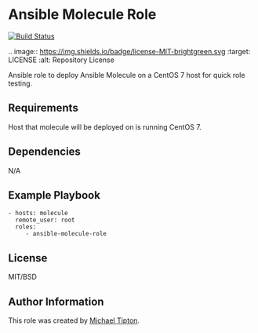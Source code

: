 Ansible Molecule Role
=========
[![Build Status](https://travis-ci.org/CastawayEGR/ansible-molecule-role.svg?branch=master)](https://travis-ci.org/CastawayEGR/ansible-molecule-role)

.. image:: https://img.shields.io/badge/license-MIT-brightgreen.svg
   :target: LICENSE
   :alt: Repository License


Ansible role to deploy Ansible Molecule on a CentOS 7 host for quick role testing.

Requirements
------------

Host that molecule will be deployed on is running CentOS 7.


Dependencies
------------

N/A

Example Playbook
----------------

    - hosts: molecule
      remote_user: root
      roles:
         - ansible-molecule-role

License
-------

MIT/BSD

Author Information
------------------

This role was created by [Michael Tipton](https://ibeta.org).
